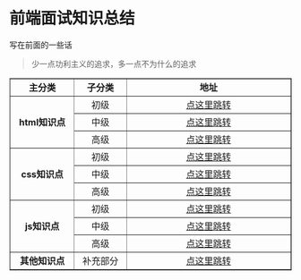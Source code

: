 # 前端面试知识总结
写在前面的一些话
> 少一点功利主义的追求，多一点不为什么的追求


<table width="948" border="1">
  <tr>
    <td width="175" align="center"><strong>主分类</strong></td>
    <td width="151" align="center"><strong>子分类</strong></td>
    <td width="600" align="center"><strong>地址</strong></td>
  </tr>
  <tr>
    <td rowspan="3" align="center" valign="middle"><strong>html知识点</strong></td>
    <td align="center" valign="middle">初级</td>
    <td align="center" valign="middle"><a target="_blank" href="https://github.com/manlili/web_interview_question/tree/master/html_knowledge/primary" target="_blank">点这里跳转</a></td>
  </tr>
  <tr>
    <td align="center" valign="middle">中级</td>
    <td align="center" valign="middle"><a target="_blank" href="https://github.com/manlili/web_interview_question/tree/master/html_knowledge/intermediate">点这里跳转</a></td>
  </tr>
  <tr>
    <td align="center" valign="middle">高级</td>
    <td align="center" valign="middle"><a target="_blank" href="https://github.com/manlili/web_interview_question/tree/master/html_knowledge/advanced">点这里跳转</a></td>
  </tr>
  <tr>
    <td rowspan="3" align="center" valign="middle"><strong>css知识点</strong></td>
    <td align="center" valign="middle">初级</td>
    <td align="center" valign="middle"><a target="_blank" href="https://github.com/manlili/web_interview_question/tree/master/css_knowledge/primary">点这里跳转</a></td>
  </tr>
  <tr>
    <td align="center" valign="middle">中级</td>
    <td align="center" valign="middle"><a target="_blank" href="https://github.com/manlili/web_interview_question/tree/master/css_knowledge/intermediate">点这里跳转</a></td>
  </tr>
  <tr>
    <td align="center" valign="middle">高级</td>
    <td align="center" valign="middle"><a target="_blank" href="https://github.com/manlili/web_interview_question/tree/master/css_knowledge/advanced">点这里跳转</a></td>
  </tr>
  <tr>
    <td rowspan="3" align="center" valign="middle"><strong>js知识点</strong></td>
    <td align="center" valign="middle">初级</td>
    <td align="center" valign="middle"><a target="_blank" href="https://github.com/manlili/web_interview_question/tree/master/js_knowledge/primary">点这里跳转</a></td>
  </tr>
  <tr>
    <td align="center" valign="middle">中级</td>
    <td align="center" valign="middle"><a target="_blank" href="https://github.com/manlili/web_interview_question/tree/master/js_knowledge/intermediate">点这里跳转</a></td>
  </tr>
  <tr>
    <td align="center" valign="middle">高级</td>
    <td align="center" valign="middle"><a target="_blank" href="https://github.com/manlili/web_interview_question/tree/master/js_knowledge/advanced">点这里跳转</a></td>
  </tr>
  <tr>
    <td align="center" valign="middle"><strong>其他知识点</strong></td>
    <td align="center" valign="middle">补充部分</td>
    <td align="center" valign="middle"><a target="_blank" href="https://github.com/manlili/web_interview_question/tree/master/related_questions">点这里跳转</a></td>
  </tr>
</table>